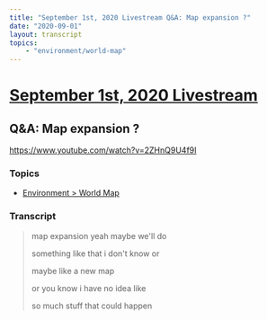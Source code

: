 ```yaml
---
title: "September 1st, 2020 Livestream Q&A: Map expansion ?"
date: "2020-09-01"
layout: transcript
topics:
    - "environment/world-map"
---
```

# [September 1st, 2020 Livestream](../2020-09-01.md)
## Q&A: Map expansion ?
https://www.youtube.com/watch?v=2ZHnQ9U4f9I

### Topics
* [Environment > World Map](../topics/environment/world-map.md)

### Transcript

> map expansion yeah maybe we'll do
> 
> something like that i don't know or
> 
> maybe like a new map
> 
> or you know i have no idea like
> 
> so much stuff that could happen
> 
